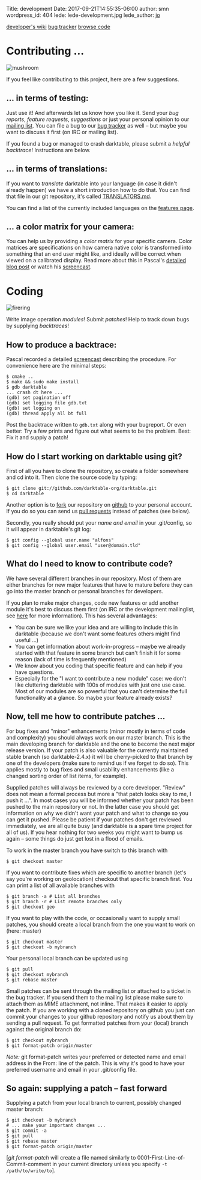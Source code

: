 Title: development
Date: 2017-09-21T14:55:35-06:00
author: smn
wordpress_id: 404
lede: lede-development.jpg
lede_author: <a href="https://jo.dreggn.org/home/">jo</a>

<div class="subnav">
    <a href="https://darktable.org/redmine/projects/darktable/wiki">developer's wiki</a>
    <a href="https://darktable.org/redmine/projects/darktable/issues">bug tracker</a>
    <a href="https://github.com/darktable-org/darktable">browse code</a>
</div>

# Contributing ...
![mushroom]({attach}mushroom.jpg)

If you feel like contributing to this project, here are a few suggestions.

## ...&nbsp;in terms of testing:

Just use it! And afterwards let us know how you like it. Send your _bug reports_, _feature requests_, _suggestions_ or just your personal opinion to our [mailing list]({filename}/pages/contact.md#how-to-get-in-contact). You can file a bug to our [bug tracker](https://darktable.org/redmine/projects/darktable/issues) as well&nbsp;– but maybe you want to discuss it first (on IRC or mailing list).

If you found a bug or managed to crash darktable, please submit a _helpful backtrace_! Instructions are below.

## ...&nbsp;in terms of translations:

If you want to _translate_ darktable into your language (in case it didn't already happen) we have a short introduction how to do that. You can find that file in our git repository, it's called [TRANSLATORS.md](https://github.com/darktable-org/darktable/blob/master/doc/TRANSLATORS.md).

You can find a list of the currently included languages on the [features page]({filename}/pages/about/features.md).

## ...&nbsp;a color matrix for your camera:

You can help us by providing a _color matrix_ for your specific camera. Color matrices are specifications on how camera native color is transformed into something that an end user might like, and ideally will be correct when viewed on a calibrated display. Read more about this in Pascal's [detailed blog post](https://encrypted.pcode.nl/blog/2010/06/28/darktable-camera-color-profiling/) or watch his [screencast](https://encrypted.pcode.nl/blog/2010/09/06/darktable-camera-color-profiling-screencast/).


# Coding
![firering]({attach}firering.jpg)

Write image operation _modules_! Submit _patches_! Help to track down bugs by supplying _backtraces_!

## How to produce a backtrace:

Pascal recorded a detailed [screencast](https://encrypted.pcode.nl/blog/2010/08/31/contributing-backtraces/) describing the procedure. For convenience here are the minimal steps:

    $ cmake ..
    $ make && sudo make install
    $ gdb darktable
    ... crash dt here ...
    (gdb) set pagination off
    (gdb) set logging file gdb.txt
    (gdb) set logging on
    (gdb) thread apply all bt full

Post the backtrace written to `gdb.txt` along with your bugreport. Or even better: Try a few prints and figure out what seems to be the problem. Best: Fix it and supply a patch!

## How do I start working on darktable using git?

First of all you have to clone the repository, so create a folder somewhere and cd into it. Then clone the source code by typing:

    $ git clone git://github.com/darktable-org/darktable.git
    $ cd darktable

Another option is to [fork](https://help.github.com/articles/fork-a-repo/) our repository on [github](https://github.com/darktable-org/darktable) to your personal account. If you do so you can send us [pull requests](https://help.github.com/articles/about-pull-requests/) instead of patches (see below).

Secondly, you really should put your _name and email_ in your .git/config, so it will appear in darktable's git log:

    $ git config --global user.name "alfons"
    $ git config --global user.email "user@domain.tld"

## What do I need to know to contribute code?

We have several different branches in our repository. Most of them are either branches for new major features that have to mature before they can go into the master branch or personal branches for developers.

If you plan to make major changes, code new features or add another module it's best to discuss them first (on IRC or the development mailinglist, see [here]({filename}/pages/contact.md) for more information). This has several advantages:

  * You can be sure we like your idea and are willing to include this in darktable (because we don't want some features others might find useful ...)
  * You can get information about work-in-progress&nbsp;– maybe we already started with that feature in some branch but can't finish it for some reason (lack of time is frequently mentioned)
  * We know about you coding that specific feature and can help if you have questions.
  * Especially for the "I want to contribute a new module" case: we don't like cluttering darktable with 100s of modules with just one use case. Most of our modules are so powerful that you can't determine the full functionality at a glance. So maybe your feature already exists?

## Now, tell me how to contribute patches ...

For bug fixes and "minor" enhancements (minor mostly in terms of code and complexity) you should always work on our master branch. This is the main developing branch for darktable and the one to become the next major release version. If your patch is also valuable for the currently maintained stable branch (so darktable-2.4.x) it will be cherry-picked to that branch by one of the developers (make sure to remind us if we forget to do so). This applies mostly to bug fixes and small usability enhancements (like a changed sorting order of list items, for example).

Supplied patches will always be reviewed by a core developer. "Review" does not mean a formal process but more a "that patch looks okay to me, I push it ...". In most cases you will be informed whether your patch has been pushed to the main repository or not. In the latter case you should get information on why we didn't want your patch and what to change so you can get it pushed. Please be patient if your patches don't get reviewed immediately, we are all quite busy (and darktable is a spare time project for all of us). If you hear nothing for two weeks you might want to bump us again&nbsp;– some things do just get lost in a flood of emails.

To work in the master branch you have switch to this branch with

    $ git checkout master

If you want to contribute fixes which are specific to another branch (let's say you're working on geolocation) checkout that specific branch first. You can print a list of all available branches with

    $ git branch -a # List all branches
    $ git branch -r # List remote branches only
    $ git checkout geo

If you want to play with the code, or occasionally want to supply small patches, you should create a local branch from the one you want to work on (here: master)

    $ git checkout master
    $ git checkout -b mybranch

Your personal local branch can be updated using

    $ git pull
    $ git checkout mybranch
    $ git rebase master

Small patches can be sent through the mailing list or attached to a ticket in the bug tracker. If you send them to the mailing list please make sure to attach them as MIME attachment, not inline. That makes it easier to apply the patch. If you are working with a cloned repository on github you just can commit your changes to your github repository and notify us about them by sending a pull request. To get formatted patches from your (local) branch against the original branch do:

    $ git checkout mybranch
    $ git format-patch origin/master

_Note:_ git format-patch writes your preferred or detected name and email address in the From: line of the patch. This is why it's good to have your preferred username and email in your .git/config file.

## So again: supplying a patch&nbsp;– fast forward

Supplying a patch from your local branch to current, possibly changed master branch:

    $ git checkout -b mybranch
    # ... make your important changes ...
    $ git commit -a
    $ git pull
    $ git rebase master
    $ git format-patch origin/master

[_git format-patch_ will create a file named similarly to 0001-First-Line-of-Commit-comment in your current directory unless you specify `-t /path/to/write/to`].
